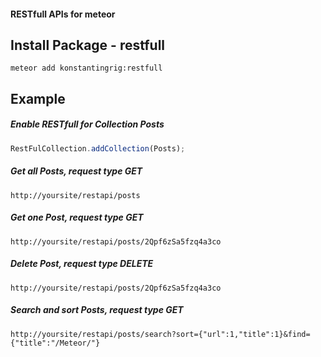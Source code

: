 #### RESTfull APIs for meteor

## Install Package - restfull
`meteor add konstantingrig:restfull`

## Example

##### Enable RESTfull for Collection Posts
```js
RestFulCollection.addCollection(Posts);
```

##### Get all Posts, request type GET
`http://yoursite/restapi/posts`

##### Get one Post, request type GET
`http://yoursite/restapi/posts/2Qpf6zSa5fzq4a3co`

##### Delete Post, request type DELETE
`http://yoursite/restapi/posts/2Qpf6zSa5fzq4a3co`

##### Search and sort Posts, request type GET
`http://yoursite/restapi/posts/search?sort={"url":1,"title":1}&find={"title":"/Meteor/"}`
